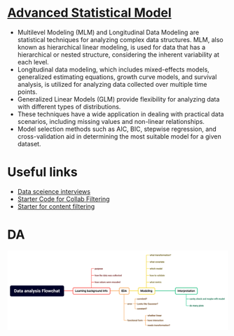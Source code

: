 # [Advanced Statistical Model](https://github.com/hanshuo-shuo/DS-project/tree/main/Statistics%20model)
- Multilevel Modeling (MLM) and Longitudinal Data Modeling are statistical techniques for analyzing complex data structures. MLM, also known as hierarchical linear modeling, is used for data that has a hierarchical or nested structure, considering the inherent variability at each level.
-  Longitudinal data modeling, which includes mixed-effects models, generalized estimating equations, growth curve models, and survival analysis, is utilized for analyzing data collected over multiple time points. 
-  Generalized Linear Models (GLM) provide flexibility for analyzing data with different types of distributions. 
-  These techniques have a wide application in dealing with practical data scenarios, including missing values and non-linear relationships. 
-  Model selection methods such as AIC, BIC, stepwise regression, and cross-validation aid in determining the most suitable model for a given dataset.

# Useful links

- [Data sceience interviews](https://github.com/alexeygrigorev/data-science-interviews/tree/master)
- [Starter Code for Collab Filtering](https://www.kaggle.com/code/vishorita/best-recommendation-collabarative-filtering?scriptVersionId=119356689)
- [Starter for content filtering](https://heartbeat.comet.ml/recommender-systems-with-python-part-i-content-based-filtering-5df4940bd831)

# DA

![a](Explainability/pic/o.png)
